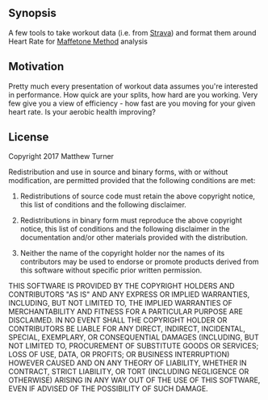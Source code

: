 ## Synopsis

A few tools to take workout data (i.e. from [Strava](https://www.strava.com)) and format them around Heart Rate for [Maffetone Method](https://philmaffetone.com/what-is-the-maffetone-method/) analysis

## Motivation

Pretty much every presentation of workout data assumes you're interested in performance. How quick are your splits, how hard are you working. Very few give you a view of efficiency - how fast are you moving for your given heart rate. Is your aerobic health improving?

## License

Copyright 2017 Matthew Turner

Redistribution and use in source and binary forms, with or without modification, are permitted provided that the following conditions are met:

1. Redistributions of source code must retain the above copyright notice, this list of conditions and the following disclaimer.

2. Redistributions in binary form must reproduce the above copyright notice, this list of conditions and the following disclaimer in the documentation and/or other materials provided with the distribution.

3. Neither the name of the copyright holder nor the names of its contributors may be used to endorse or promote products derived from this software without specific prior written permission.

THIS SOFTWARE IS PROVIDED BY THE COPYRIGHT HOLDERS AND CONTRIBUTORS "AS IS" AND ANY EXPRESS OR IMPLIED WARRANTIES, INCLUDING, BUT NOT LIMITED TO, THE IMPLIED WARRANTIES OF MERCHANTABILITY AND FITNESS FOR A PARTICULAR PURPOSE ARE DISCLAIMED. IN NO EVENT SHALL THE COPYRIGHT HOLDER OR CONTRIBUTORS BE LIABLE FOR ANY DIRECT, INDIRECT, INCIDENTAL, SPECIAL, EXEMPLARY, OR CONSEQUENTIAL DAMAGES (INCLUDING, BUT NOT LIMITED TO, PROCUREMENT OF SUBSTITUTE GOODS OR SERVICES; LOSS OF USE, DATA, OR PROFITS; OR BUSINESS INTERRUPTION) HOWEVER CAUSED AND ON ANY THEORY OF LIABILITY, WHETHER IN CONTRACT, STRICT LIABILITY, OR TORT (INCLUDING NEGLIGENCE OR OTHERWISE) ARISING IN ANY WAY OUT OF THE USE OF THIS SOFTWARE, EVEN IF ADVISED OF THE POSSIBILITY OF SUCH DAMAGE.
